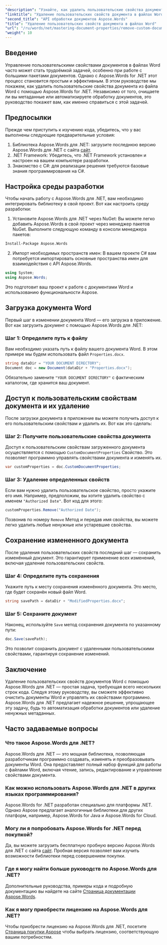 ```yaml
---
"description": "Узнайте, как удалить пользовательские свойства документов из файлов Word с помощью Aspose.Words для .NET. Это подробное руководство содержит пошаговые инструкции по эффективной очистке метаданных документов, экономя время на управление документами и автоматизацию."
"linktitle": "Удаление пользовательских свойств документа в файлах Word"
"second_title": "API обработки документов Aspose.Words"
"title": "Удаление пользовательских свойств документа в файлах Word"
"url": "/ru/words/net/mastering-document-properties/remove-custom-document-properties-in-word-files/"
"weight": 10
---
```


## Введение

Управление пользовательскими свойствами документов в файлах Word часто может стать трудоёмкой задачей, особенно при работе с большими пакетами документов. Однако с Aspose.Words for .NET этот процесс становится простым и эффективным. В этом руководстве мы покажем, как удалить пользовательские свойства документа из файла Word с помощью Aspose.Words for .NET. Независимо от того, очищаете ли вы метаданные или автоматизируете обработку документов, это руководство покажет вам, как именно справиться с этой задачей.

## Предпосылки

Прежде чем приступить к изучению кода, убедитесь, что у вас выполнены следующие предварительные условия:

1. Библиотека Aspose.Words для .NET: загрузите последнюю версию Aspose.Words для .NET с сайта [сайт](https://releases.aspose.com/words/net/).
2. .NET Framework: Убедитесь, что .NET Framework установлен и настроен на вашем компьютере разработки.
3. Знакомство с C#: для реализации решения требуются базовые знания программирования на C#.

## Настройка среды разработки

Чтобы начать работу с Aspose.Words для .NET, вам необходимо интегрировать библиотеку в свой проект. Вот как настроить среду разработки:

1. Установите Aspose.Words для .NET через NuGet:
   Вы можете легко добавить Aspose.Words в свой проект через менеджер пакетов NuGet. Выполните следующую команду в консоли менеджера пакетов:

```bash
Install-Package Aspose.Words
```

2. Импорт необходимых пространств имен:
   В вашем проекте C# вам потребуется импортировать основные пространства имен для взаимодействия с API Aspose.Words.
   
```csharp
using System;
using Aspose.Words;
```

Это подготовит ваш проект к работе с документами Word и использованию функциональности Aspose.

## Загрузка документа Word

Первый шаг в изменении документа Word — его загрузка в приложение. Вот как загрузить документ с помощью Aspose.Words для .NET:

### Шаг 1: Определите путь к файлу

Вам необходимо указать путь к файлу вашего документа Word. В этом примере мы будем использовать файл `Properties.docx`.

```csharp
string dataDir = "YOUR DOCUMENT DIRECTORY";
Document doc = new Document(dataDir + "Properties.docx");
```

Обязательно замените `"YOUR DOCUMENT DIRECTORY"` с фактическим каталогом, где хранится ваш документ.

## Доступ к пользовательским свойствам документа и их удаление

После загрузки документа в приложение вы можете получить доступ к его пользовательским свойствам и удалить их. Вот как это сделать:

### Шаг 2: Получите пользовательские свойства документа

Доступ к пользовательским свойствам загруженного документа осуществляется с помощью `CustomDocumentProperties` Свойство. Это позволяет программно управлять свойствами документа и изменять их.

```csharp
var customProperties = doc.CustomDocumentProperties;
```

### Шаг 3: Удаление определенных свойств

Если вам нужно удалить пользовательское свойство, просто укажите его имя. Например, предположим, вы хотите удалить свойство с именем `"Authorized Date"`. Вот код для этого:

```csharp
customProperties.Remove("Authorized Date");
```

Позвонив по номеру `Remove` Метод и передав имя свойства, вы можете легко удалить любые ненужные или устаревшие свойства.

## Сохранение измененного документа

После удаления пользовательских свойств последний шаг — сохранить изменённый документ. Это гарантирует применение всех изменений, включая удаление пользовательских свойств.

### Шаг 4: Определите путь сохранения

Укажите путь к месту сохранения изменённого документа. Это место, где будет сохранён новый файл Word.

```csharp
string savePath = dataDir + "ModifiedProperties.docx";
```

### Шаг 5: Сохраните документ

Наконец, используйте `Save` метод сохранения документа по указанному пути:

```csharp
doc.Save(savePath);
```

Это позволит сохранить документ с удаленными пользовательскими свойствами, гарантируя сохранение изменений.

## Заключение

Удаление пользовательских свойств документов Word с помощью Aspose.Words для .NET — простая задача, требующая всего нескольких строк кода. Следуя этому руководству, вы сможете эффективно очистить документы Word и управлять их свойствами программно. Aspose.Words для .NET предлагает надежное решение, упрощающее эту задачу, будь то автоматизация обработки документов или удаление ненужных метаданных.

## Часто задаваемые вопросы

### Что такое Aspose.Words для .NET?

Aspose.Words для .NET — это мощная библиотека, позволяющая разработчикам программно создавать, изменять и преобразовывать документы Word. Она предоставляет полный набор функций для работы с файлами Word, включая чтение, запись, редактирование и управление свойствами документа.

### Как можно использовать Aspose.Words для .NET в других языках программирования?

Aspose.Words for .NET разработан специально для платформы .NET. Однако Aspose предлагает аналогичные библиотеки для других платформ, например, Aspose.Words for Java и Aspose.Words for Cloud.

### Могу ли я попробовать Aspose.Words for .NET перед покупкой?

Да, вы можете загрузить бесплатную пробную версию Aspose.Words для .NET с сайта [сайт](https://releases.aspose.com/). Пробная версия позволяет вам изучить возможности библиотеки перед совершением покупки.

### Где я могу найти больше руководств по Aspose.Words для .NET?

Дополнительные руководства, примеры кода и подробную документацию вы найдете на сайте [Страница документации Aspose.Words](https://reference.aspose.com/words/net/).

### Как я могу приобрести лицензию на Aspose.Words для .NET?

Чтобы приобрести лицензию на Aspose.Words для .NET, посетите [Страница покупки Aspose](https://purchase.aspose.com/buy) чтобы выбрать лицензию, соответствующую вашим потребностям.